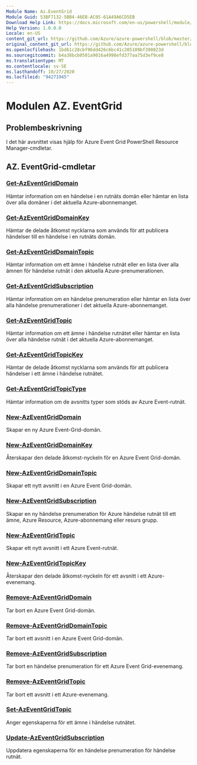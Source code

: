 ```yaml
---
Module Name: Az.EventGrid
Module Guid: 53BF7132-5BB4-46EB-AC05-61A49A6CD5EB
Download Help Link: https://docs.microsoft.com/en-us/powershell/module/az.eventgrid
Help Version: 1.0.0.0
Locale: en-US
content_git_url: https://github.com/Azure/azure-powershell/blob/master/src/EventGrid/EventGrid/help/Az.EventGrid.md
original_content_git_url: https://github.com/Azure/azure-powershell/blob/master/src/EventGrid/EventGrid/help/Az.EventGrid.md
ms.openlocfilehash: 1bd61c28cbf96dd426c6bc41c205109bf390823d
ms.sourcegitcommit: b4a38bcb0501a9016a4998efd377aa75d3ef9ce8
ms.translationtype: MT
ms.contentlocale: sv-SE
ms.lasthandoff: 10/27/2020
ms.locfileid: "94271945"
---
```

# Modulen AZ. EventGrid
## Problembeskrivning
I det här avsnittet visas hjälp för Azure Event Grid PowerShell Resource Manager-cmdletar.

## AZ. EventGrid-cmdletar
### [Get-AzEventGridDomain](Get-AzEventGridDomain.md)
Hämtar information om en händelse i en rutnäts domän eller hämtar en lista över alla domäner i det aktuella Azure-abonnemanget.

### [Get-AzEventGridDomainKey](Get-AzEventGridDomainKey.md)
Hämtar de delade åtkomst nycklarna som används för att publicera händelser till en händelse i en rutnäts domän.

### [Get-AzEventGridDomainTopic](Get-AzEventGridDomainTopic.md)
Hämtar information om ett ämne i händelse rutnät eller en lista över alla ämnen för händelse rutnät i den aktuella Azure-prenumerationen.

### [Get-AzEventGridSubscription](Get-AzEventGridSubscription.md)
Hämtar information om en händelse prenumeration eller hämtar en lista över alla händelse prenumerationer i det aktuella Azure-abonnemanget.

### [Get-AzEventGridTopic](Get-AzEventGridTopic.md)
Hämtar information om ett ämne i händelse rutnätet eller hämtar en lista över alla händelse rutnät i det aktuella Azure-abonnemanget.

### [Get-AzEventGridTopicKey](Get-AzEventGridTopicKey.md)
Hämtar de delade åtkomst nycklarna som används för att publicera händelser i ett ämne i händelse rutnätet.

### [Get-AzEventGridTopicType](Get-AzEventGridTopicType.md)
Hämtar information om de avsnitts typer som stöds av Azure Event-rutnät.

### [New-AzEventGridDomain](New-AzEventGridDomain.md)
Skapar en ny Azure Event-Grid-domän.

### [New-AzEventGridDomainKey](New-AzEventGridDomainKey.md)
Återskapar den delade åtkomst-nyckeln för en Azure Event Grid-domän.

### [New-AzEventGridDomainTopic](New-AzEventGridDomainTopic.md)
Skapar ett nytt avsnitt i en Azure Event Grid-domän.

### [New-AzEventGridSubscription](New-AzEventGridSubscription.md)
Skapar en ny händelse prenumeration för Azure händelse rutnät till ett ämne, Azure Resource, Azure-abonnemang eller resurs grupp.

### [New-AzEventGridTopic](New-AzEventGridTopic.md)
Skapar ett nytt avsnitt i ett Azure Event-rutnät.

### [New-AzEventGridTopicKey](New-AzEventGridTopicKey.md)
Återskapar den delade åtkomst-nyckeln för ett avsnitt i ett Azure-evenemang.

### [Remove-AzEventGridDomain](Remove-AzEventGridDomain.md)
Tar bort en Azure Event Grid-domän.

### [Remove-AzEventGridDomainTopic](Remove-AzEventGridDomainTopic.md)
Tar bort ett avsnitt i en Azure Event Grid-domän.

### [Remove-AzEventGridSubscription](Remove-AzEventGridSubscription.md)
Tar bort en händelse prenumeration för ett Azure Event Grid-evenemang.

### [Remove-AzEventGridTopic](Remove-AzEventGridTopic.md)
Tar bort ett avsnitt i ett Azure-evenemang.

### [Set-AzEventGridTopic](Set-AzEventGridTopic.md)
Anger egenskaperna för ett ämne i händelse rutnätet.

### [Update-AzEventGridSubscription](Update-AzEventGridSubscription.md)
Uppdatera egenskaperna för en händelse prenumeration för händelse rutnät.

